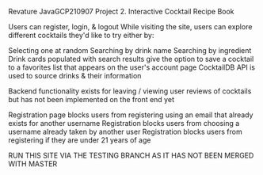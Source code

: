 Revature JavaGCP210907 Project 2. Interactive Cocktail Recipe Book

Users can register, login, & logout While visiting the site, users can explore different cocktails they'd like to try either by:

Selecting one at random
Searching by drink name
Searching by ingredient Drink cards populated with search results give the option to save a cocktail to a favorites list that appears on the user's account page
CocktailDB API is used to source drinks & their information

Backend functionality exists for leaving / viewing user reviews of cocktails but has not been implemented on the front end yet

Registration page blocks users from registering using an email that already exists for another username Registration blocks users from choosing a username already taken by another user Registration blocks users from registering if they are under 21 years of age

RUN THIS SITE VIA THE TESTING BRANCH AS IT HAS NOT BEEN MERGED WITH MASTER
